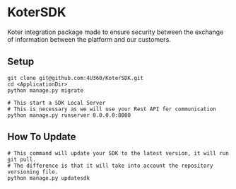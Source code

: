 # KoterSDK
 Koter integration package made to ensure security between the exchange of information between the platform and our customers.
 

## Setup

```shell
git clone git@github.com:4U360/KoterSDK.git
cd <ApplicationDir>
python manage.py migrate

# This start a SDK Local Server
# This is necessary as we will use your Rest API for communication
python manage.py runserver 0.0.0.0:8000
```

## How To Update
```shell
# This command will update your SDK to the latest version, it will run git pull.
# The difference is that it will take into account the repository versioning file.
python manage.py updatesdk
```